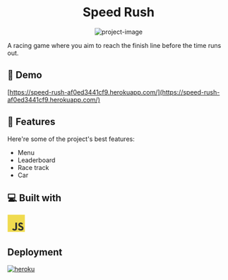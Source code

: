 <h1 align="center" id="title">Speed Rush</h1>

<p align="center"><img src="https://socialify.git.ci/Engombe23/Speed-Rush/image?language=1&amp;name=1&amp;owner=1&amp;theme=Light" alt="project-image"></p>

<p id="description">A racing game where you aim to reach the finish line before the time runs out.</p>

<h2>🚀 Demo</h2>

[https://speed-rush-af0ed3441cf9.herokuapp.com/](https://speed-rush-af0ed3441cf9.herokuapp.com/)

  
  
<h2>🧐 Features</h2>

Here're some of the project's best features:

*   Menu
*   Leaderboard
*   Race track
*   Car
 
<h2>💻 Built with</h2>

<a href="https://developer.mozilla.org/en-US/docs/Web/JavaScript" target="_blank" rel="noreferrer"> <img src="https://raw.githubusercontent.com/devicons/devicon/master/icons/javascript/javascript-original.svg" alt="javascript" width="40" height="40"/> </a>

 <h2>Deployment</h2>

 <a href="https://heroku.com" target="_blank" rel="noreferrer"> <img src="https://www.vectorlogo.zone/logos/heroku/heroku-icon.svg" alt="heroku" width="40" height="40"/> </a> 
